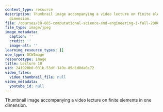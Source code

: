 ```yaml
---
content_type: resource
description: Thumbnail image accompanying a video lecture on finite elements in one
  dimension.
file: /courses/18-085-computational-science-and-engineering-i-fall-2008/241920b0031b53df149e85d1d8da0c72_18.jpg
file_type: image/jpeg
image_metadata:
  caption: ''
  credit: ''
  image-alt: ''
learning_resource_types: []
ocw_type: OCWImage
resourcetype: Image
title: Lecture 18
uid: 241920b0-031b-53df-149e-85d1d8da0c72
video_files:
  video_thumbnail_file: null
video_metadata:
  youtube_id: null
---
```

Thumbnail image accompanying a video lecture on finite elements in one dimension.

